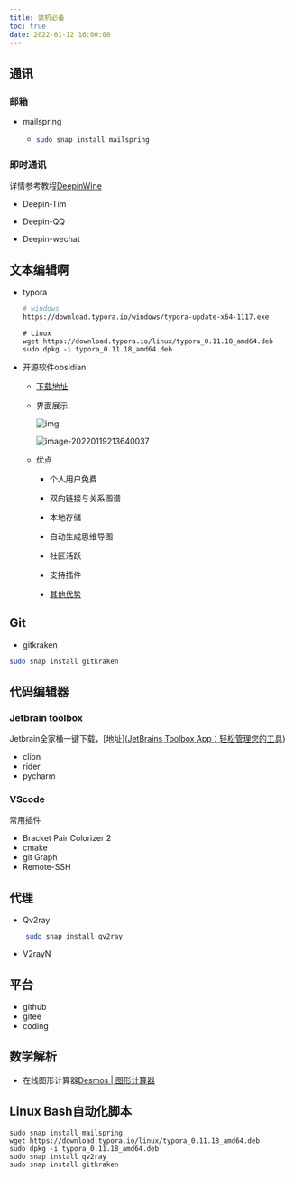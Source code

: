 ```yaml
---
title: 装机必备
toc: true
date: 2022-01-12 16:00:00
---
```


## 通讯

### 邮箱

- mailspring

  - ```bash
    sudo snap install mailspring
    ```

### 即时通讯

详情参考教程[DeepinWine](https://github.com/zq1997/deepin-wine.git)

- Deepin-Tim

- Deepin-QQ

- Deepin-wechat

  

## 文本编辑啊

- typora 

  ```bash
  # windows
  https://download.typora.io/windows/typora-update-x64-1117.exe
  
  ```

  
  
  ```
  # Linux
  wget https://download.typora.io/linux/typora_0.11.18_amd64.deb
  sudo dpkg -i typora_0.11.18_amd64.deb
  ```


- 开源软件obsidian

  - [下载地址](https://obsidian.md/)

  - 界面展示

    ![img](https://gitee.com/y_kvm/img/raw/master/picture/20220119213735.png)

    ![image-20220119213640037](https://gitee.com/y_kvm/img/raw/master/picture/20220119213640.png)

  - 优点

    - 个人用户免费
    - 双向链接与关系图谱
    - 本地存储
    - 自动生成思维导图
    - 社区活跃
    - 支持插件
    
    - [其他优势](https://zhuanlan.zhihu.com/p/349638221)

## Git

- gitkraken

```bash
sudo snap install gitkraken
```

## 代码编辑器

### Jetbrain toolbox

Jetbrain全家桶一键下载，[地址]([JetBrains Toolbox App：轻松管理您的工具](https://www.jetbrains.com/zh-cn/toolbox-app/))

- clion
- rider
- pycharm

### VScode

常用插件

- Bracket Pair Colorizer 2
- cmake
- git Graph
- Remote-SSH

## 代理

- Qv2ray

```bash
    sudo snap install qv2ray
```


- V2rayN

## 平台

- github
- gitee
- coding

## 数学解析

- 在线图形计算器[Desmos | 图形计算器](https://www.desmos.com/calculator?lang=zh-CN)



## Linux Bash自动化脚本

```
sudo snap install mailspring
wget https://download.typora.io/linux/typora_0.11.18_amd64.deb
sudo dpkg -i typora_0.11.18_amd64.deb
sudo snap install qv2ray
sudo snap install gitkraken
```

